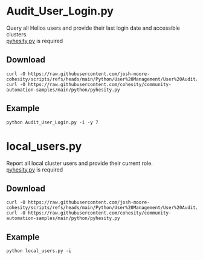 # **Audit_User_Login.py**

   Query all Helios users and provide their last login date and accessible clusters.<br />
   [pyhesity.py](https://github.com/bseltz-cohesity/scripts/tree/master/python/pyhesity) is required

## **Download**

    curl -O https://raw.githubusercontent.com/josh-moore-cohesity/scripts/refs/heads/main/Python/User%20Management/User%20Audit/Audit_User_Login.py
    curl -O https://raw.githubusercontent.com/cohesity/community-automation-samples/main/python/pyhesity.py
   
## **Example**

    python Audit_User_Login.py -i -y 7


# **local_users.py**

   Report all local cluster users and provide their current role.<br />
   [pyhesity.py](https://github.com/bseltz-cohesity/scripts/tree/master/python/pyhesity) is required

## **Download**

    curl -O https://raw.githubusercontent.com/josh-moore-cohesity/scripts/refs/heads/main/Python/User%20Management/User%20Audit/local_users.py
    curl -O https://raw.githubusercontent.com/cohesity/community-automation-samples/main/python/pyhesity.py
   
## **Example**

    python local_users.py -i
